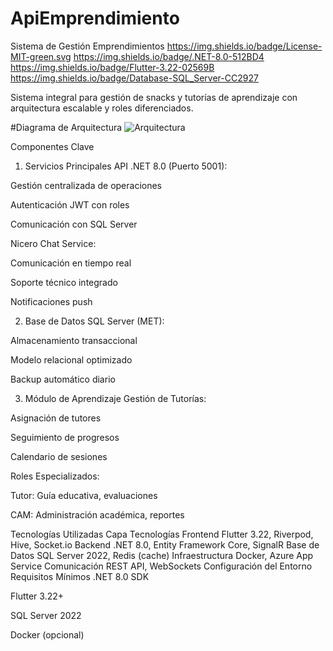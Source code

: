 # ApiEmprendimiento
Sistema de Gestión Emprendimientos
https://img.shields.io/badge/License-MIT-green.svg
https://img.shields.io/badge/.NET-8.0-512BD4
https://img.shields.io/badge/Flutter-3.22-02569B
https://img.shields.io/badge/Database-SQL_Server-CC2927

Sistema integral para gestión de snacks y tutorías de aprendizaje con arquitectura escalable y roles diferenciados.

#Diagrama de Arquitectura
![Arquitectura](https://github.com/user-attachments/assets/486ec373-1df2-4037-8603-69c203ed2743)

Componentes Clave
1. Servicios Principales
API .NET 8.0 (Puerto 5001):

Gestión centralizada de operaciones

Autenticación JWT con roles

Comunicación con SQL Server

Nicero Chat Service:

Comunicación en tiempo real

Soporte técnico integrado

Notificaciones push

2. Base de Datos
SQL Server (MET):

Almacenamiento transaccional

Modelo relacional optimizado

Backup automático diario

3. Módulo de Aprendizaje
Gestión de Tutorías:

Asignación de tutores

Seguimiento de progresos

Calendario de sesiones

Roles Especializados:

Tutor: Guía educativa, evaluaciones

CAM: Administración académica, reportes

Tecnologías Utilizadas
Capa	Tecnologías
Frontend	Flutter 3.22, Riverpod, Hive, Socket.io
Backend	.NET 8.0, Entity Framework Core, SignalR
Base de Datos	SQL Server 2022, Redis (cache)
Infraestructura	Docker, Azure App Service
Comunicación	REST API, WebSockets
Configuración del Entorno
Requisitos Mínimos
.NET 8.0 SDK

Flutter 3.22+

SQL Server 2022

Docker (opcional)
